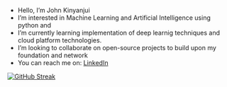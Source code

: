 - Hello, I’m John Kinyanjui
- I’m interested in Machine Learning and Artificial Intelligence using python and 
- I’m currently learning implementation of deep learnig techniques and cloud platform technologies.
- I’m looking to collaborate on open-source projects to build upon my foundation and network
- You can reach me on: [LinkedIn](https://www.linkedin.com/in/jonn-kinyanjui/)

[![GitHub Streak](https://github-readme-streak-stats.herokuapp.com?user=kinyanjjui&theme=tokyonight)](https://git.io/streak-stats)

<!---
kinyanjjui/kinyanjjui is a ✨ special ✨ repository because its `README.md` (this file) appears on your GitHub profile.
You can click the Preview link to take a look at your changes.
--->
